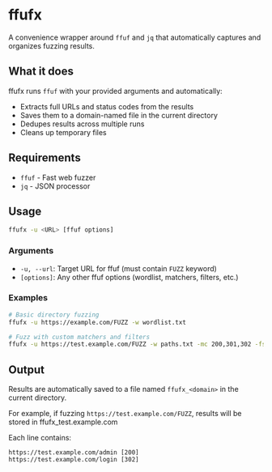 # ffufx

A convenience wrapper around `ffuf` and `jq` that automatically captures and organizes fuzzing results.

## What it does

ffufx runs `ffuf` with your provided arguments and automatically:
- Extracts full URLs and status codes from the results
- Saves them to a domain-named file in the current directory
- Dedupes results across multiple runs
- Cleans up temporary files

## Requirements

- `ffuf` - Fast web fuzzer
- `jq` - JSON processor

## Usage

```bash
ffufx -u <URL> [ffuf options]
```

### Arguments

- `-u, --url`: Target URL for ffuf (must contain `FUZZ` keyword)
- `[options]`: Any other ffuf options (wordlist, matchers, filters, etc.)

### Examples

```bash
# Basic directory fuzzing
ffufx -u https://example.com/FUZZ -w wordlist.txt

# Fuzz with custom matchers and filters
ffufx -u https://test.example.com/FUZZ -w paths.txt -mc 200,301,302 -fs 1234
```

## Output

Results are automatically saved to a file named `ffufx_<domain>` in the current directory.

For example, if fuzzing `https://test.example.com/FUZZ`, results will be stored in ffufx_test.example.com

Each line contains:
```
https://test.example.com/admin [200]
https://test.example.com/login [302]
```
